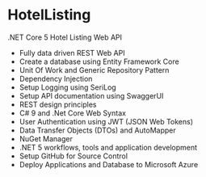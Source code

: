 # HotelListing
.NET Core 5 Hotel Listing Web API

- Fully data driven REST Web API
- Create a database using Entity Framework Core
- Unit Of Work and Generic Repository Pattern 
- Dependency Injection
- Setup Logging using SeriLog
- Setup API documentation using SwaggerUI
- REST design principles 
- C# 9 and .Net Core Web Syntax
- User Authentication using JWT (JSON Web Tokens) 
- Data Transfer Objects (DTOs) and AutoMapper 
- NuGet Manager
- .NET 5 workflows, tools and application development
- Setup GitHub for Source Control
- Deploy Applications and Database to Microsoft Azure

